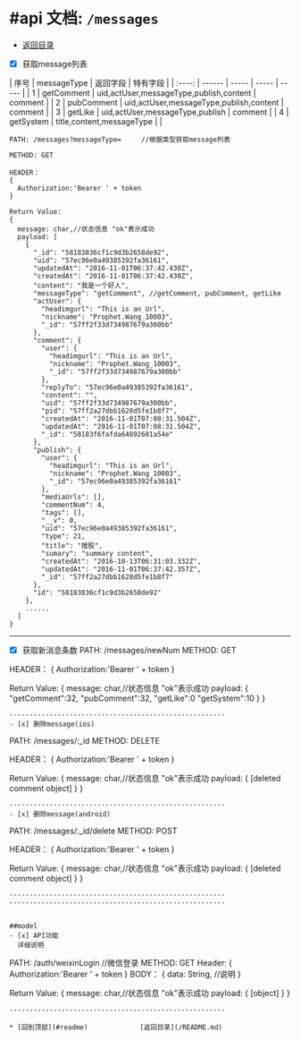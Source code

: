 #api 文档:  `/messages`
======================================================

* [返回目录](/README.md)


- [x] 获取message列表

| 序号 | messageType | 返回字段 | 特有字段 |
| :----: | ------ | ----- | ----- | ----- |
| 1 | getComment | uid,actUser,messageType,publish,content | comment |
| 2 | pubComment | uid,actUser,messageType,publish,content | comment |
| 3 | getLike | uid,actUser,messageType,publish | comment |
| 4 | getSystem | title,content,messageType |  |
```
PATH: /messages?messageType=     //根据类型获取message列表

METHOD: GET

HEADER：
{
  Authorization:'Bearer ' + token
}

Return Value:
{
  message: char,//状态信息 "ok"表示成功
  payload: [
    {
      "_id": "58183836cf1c9d3b2658de92",
      "uid": "57ec96e0a49385392fa36161",
      "updatedAt": "2016-11-01T06:37:42.430Z",
      "createdAt": "2016-11-01T06:37:42.430Z",
      "content": "我是一个好人",
      "messageType": "getComment", //getComment, pubComment, getLike
      "actUser": {
        "headimgurl": "This is an Url",
        "nickname": "Prophet.Wang_10003",
        "_id": "57ff2f33d734987679a300bb"
      },
      "comment": {
        "user": {
          "headimgurl": "This is an Url",
          "nickname": "Prophet.Wang_10003",
          "_id": "57ff2f33d734987679a300bb"
        },
        "replyTo": "57ec96e0a49385392fa36161",
        "content": "",
        "uid": "57ff2f33d734987679a300bb",
        "pid": "57ff2a27dbb1628d5fe1b8f7",
        "createdAt": "2016-11-01T07:08:31.504Z",
        "updatedAt": "2016-11-01T07:08:31.504Z",
        "_id": "58183f6fafda64892601a54e" 
      },
      "publish": {
        "user": {
          "headimgurl": "This is an Url",
          "nickname": "Prophet.Wang_10003",
          "_id": "57ec96e0a49385392fa36161"
        },
        "mediaUrls": [],
        "commentNum": 4,
        "tags": [],
        "__v": 0,
        "uid": "57ec96e0a49385392fa36161",
        "type": 21,
        "title": "搜股",
        "sumary": "summary content",
        "createdAt": "2016-10-13T06:31:03.332Z",
        "updatedAt": "2016-11-01T06:37:42.357Z",
        "_id": "57ff2a27dbb1628d5fe1b8f7"
      },
      "id": "58183836cf1c9d3b2658de92"
    },
    ......
  ]
}
```
------------------------------------------------------
- [x] 获取新消息条数
PATH: /messages/newNum
METHOD: GET

HEADER：
{
  Authorization:'Bearer ' + token
}

Return Value:
{
  message: char,//状态信息 "ok"表示成功
  payload: {
    "getComment":32,
    "pubComment":32,
    "getLike":0
    "getSystem":10
  }
}
```
------------------------------------------------------
- [x] 删除message(ios)
```
PATH: /messages/:_id
METHOD: DELETE

HEADER：
{
  Authorization:'Bearer ' + token
}

Return Value:
{
  message: char,//状态信息 "ok"表示成功
  payload: {
    [deleted comment object]
  }
}
```
------------------------------------------------------
- [x] 删除message(android)
```
PATH: /messages/:_id/delete
METHOD: POST

HEADER：
{
  Authorization:'Bearer ' + token
}

Return Value:
{
  message: char,//状态信息 "ok"表示成功
  payload: {
    [deleted comment object]
  }
}
```
------------------------------------------------------
------------------------------------------------------


##model
- [x] API功能
  详细说明
```
PATH: /auth/weixinLogin  //微信登录
METHOD: GET
Header:
{
  Authorization:'Bearer ' + token
}
BODY：
{
   data: String, //说明
}

Return Value:
{
  message: char,//状态信息 "ok"表示成功
  payload: {
    [object]
  }
}
```
------------------------------------------------------

* [回到顶部](#readme)             [返回目录](/README.md)

